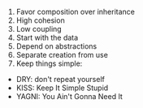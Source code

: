 
1. Favor composition over inheritance
2. High cohesion
3. Low coupling
4. Start with the data
5. Depend on abstractions
6. Separate creation from use
7. Keep things simple:
  - DRY: don't repeat yourself
  - KISS: Keep It Simple Stupid
  - YAGNI: You Ain't Gonna Need It